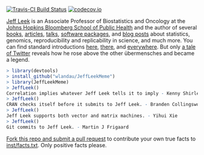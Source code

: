 [![Travis-CI Build Status](https://travis-ci.org/wlandau/JeffLeekMeme.svg?branch=master)](https://travis-ci.org/wlandau/JeffLeekMeme)
[![codecov.io](https://codecov.io/github/wlandau/JeffLeekMeme/coverage.svg?branch=master)](https://codecov.io/github/wlandau/JeffLeekMeme?branch=master)

[Jeff Leek](http://jtleek.com/) is an Associate Professor of Biostatistics and Oncology at the [Johns Hopkins Bloomberg School of Public Health](https://www.jhsph.edu/) and the author of several [books](http://jtleek.com/book/), [articles](http://jtleek.com/papers/), [talks](http://jtleek.com/talks/), [software packages](http://jtleek.com/software/), and [blog posts](http://simplystatistics.org/) about statistics, genomics, reproducibility and replicability in science, and much more. You can find standard introductions [here](https://research.ncsu.edu/dsi/red-talks-leek/), [there](http://metrics.stanford.edu/about-us/bio/jeff-leek), and [everywhere](https://www.google.com/). But only [a tale of Twitter](https://yihui.name/en/2017/04/jeff-leek-facts/) reveals how he rose above the other übermensches and became a legend.

```r
> library(devtools)
> install_github("wlandau/JeffLeekMeme")
> library(JeffLeekMeme)
> JeffLeek()
Correlation implies whatever Jeff Leek tells it to imply - Kenny Shirley
> JeffLeek()
CRAN checks itself before it submits to Jeff Leek. - Branden Collingsworth
> JeffLeek()
Jeff Leek supports both vector and matrix machines. - Yihui Xie
> JeffLeek()
Git commits to Jeff Leek. - Martin J Frigaard
```

[Fork this repo and submit a pull request](https://help.github.com/articles/about-pull-requests/) to contribute your own true facts to [inst/facts.txt](inst/facts.txt). Only positive facts please.
